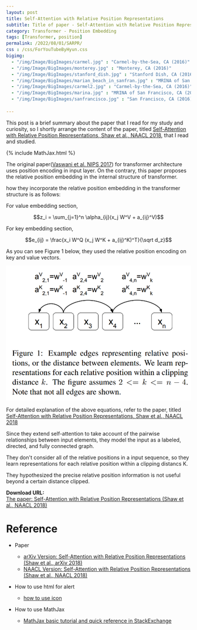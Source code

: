 ```yaml
---
layout: post
title: Self-Attention with Relative Position Representations
subtitle: Title of paper - Self-Attention with Relative Position Representations
category: Transformer - Position Embedding
tags: [Transformer, position]
permalink: /2022/08/01/SARPR/
css : /css/ForYouTubeByHyun.css
bigimg: 
  - "/img/Image/BigImages/carmel.jpg" : "Carmel-by-the-Sea, CA (2016)"
  - "/img/Image/BigImages/monterey.jpg" : "Monterey, CA (2016)"
  - "/img/Image/BigImages/stanford_dish.jpg" : "Stanford Dish, CA (2016)"
  - "/img/Image/BigImages/marian_beach_in_sanfran.jpg" : "MRINA of San Francisco, CA (2016)"
  - "/img/Image/BigImages/carmel2.jpg" : "Carmel-by-the-Sea, CA (2016)"
  - "/img/Image/BigImages/marina.jpg" : "MRINA of San Francisco, CA (2016)"
  - "/img/Image/BigImages/sanfrancisco.jpg" : "San Francisco, CA (2016)"
  
---
```


This post is a brief summary about the paper that I read for my study and curiosity, so I shortly arrange the content of the paper, titled [Self-Attention with Relative Position Representations, Shaw et al., NAACL 2018](https://aclanthology.org/N18-2074/), that I read and studied. 

{% include MathJax.html %}


The original paper([Vaswani et al. NIPS 2017](https://papers.nips.cc/paper/2017/hash/3f5ee243547dee91fbd053c1c4a845aa-Abstract.html)) for transformer architecture uses position encoding in input layer. On the contrary, this paper proposes the relative position embedding in the internal structure of transformer. 


how they incorporate the relative position embedding in the transformer structure is as follows:

For value embedding section,


$$z_i = \sum_{j=1}^n \alpha_{ij}(x_j W^V + a_{ij}^V)$$


For key embedding section, 

$$e_{ij} = \frac{x_i W^Q (x_j W^K + a_{ij}^K)^T}{\sqrt d_z}$$


As you can see Figure 1 below, they used the relative position encoding on key and value vectors.

![Shaw et al. NAACL 2018](/img/Image/NaturalLanguageProcessing/Papers/Position_Embedding/2022-08-01-SARPR/SARPR_Figure.png)


For detailed explanation of the above equations, refer to the paper, titled [Self-Attention with Relative Position Representations, Shaw et al., NAACL 2018](https://aclanthology.org/N18-2074/) 

Since they extend self-attention to take account of the pairwise relationships between input elements, they model the input as a labeled, directed, and fully connected graph. 

They don't consider all of the relative positions in a input sequence, so they learn representations for each relative position within a clipping distancs K.

They hypothesized the precise relative position information is not useful beyond a certain distance clipped. 

     
<div class="alert alert-success" role="alert"><i class="fa fa-paperclip fa-lg"></i> <b>Download URL: </b><br>
  <a href="https://aclanthology.org/N18-2074/">The paper: Self-Attention with Relative Position Representations (Shaw et al., NAACL 2018)</a>
</div>

# Reference 

- Paper 
  - [arXiv Version: Self-Attention with Relative Position Representations (Shaw et al., arXiv 2018)](https://arxiv.org/abs/1803.02155)
  - [NAACL Version: Self-Attention with Relative Position Representations (Shaw et al., NAACL 2018)](https://aclanthology.org/N18-2074/)
  
- How to use html for alert
  - [how to use icon](http://idratherbewriting.com/documentation-theme-jekyll/mydoc_icons.html)
 
- How to use MathJax 
  - [MathJax basic tutorial and quick reference in StackExchange](https://math.meta.stackexchange.com/questions/5020/mathjax-basic-tutorial-and-quick-reference)
